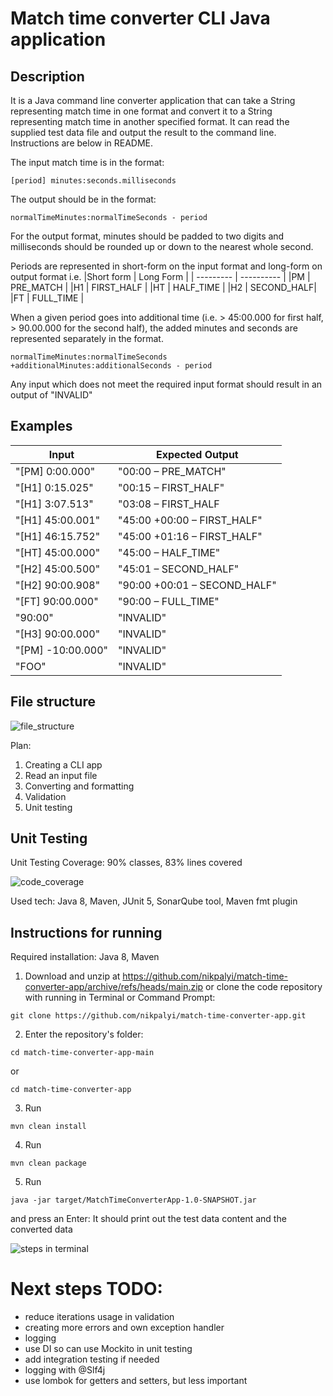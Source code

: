 # Match time converter CLI Java application

## Description
It is a Java command line converter application that can take a String representing match time in one format and convert it to a String representing match time in another specified format. 
It can read the supplied test data file and output the result to the command line. Instructions are below in README.

The input match time is in the format:
```
[period] minutes:seconds.milliseconds
```
The output should be in the format:
```
normalTimeMinutes:normalTimeSeconds - period
```
For the output format, minutes should be padded to two digits and milliseconds should be rounded
up or down to the nearest whole second.

Periods are represented in short-form on the input format and long-form on output format i.e.
|Short form | Long Form  |
| --------- | ---------- |
|PM         | PRE_MATCH  |
|H1         | FIRST_HALF |
|HT         | HALF_TIME  |
|H2         | SECOND_HALF|
|FT         | FULL_TIME  |

When a given period goes into additional time (i.e. > 45:00.000 for first half, > 90.00.000 for the second half), 
the added minutes and seconds are represented separately in the format.

```
normalTimeMinutes:normalTimeSeconds +additionalMinutes:additionalSeconds - period
```

Any input which does not meet the required input format should result in an output of "INVALID"

## Examples

| Input            | Expected Output              |
| -------------    | -------------                |
| "[PM] 0:00.000"  | "00:00 – PRE_MATCH"          |
| "[H1] 0:15.025"  | "00:15 – FIRST_HALF"         |
| "[H1] 3:07.513"  | "03:08 – FIRST_HALF          |
| "[H1] 45:00.001" | "45:00 +00:00 – FIRST_HALF"  |
| "[H1] 46:15.752" | "45:00 +01:16 – FIRST_HALF"  |
| "[HT] 45:00.000" | "45:00 – HALF_TIME"          |
| "[H2] 45:00.500" | "45:01 – SECOND_HALF"        |
| "[H2] 90:00.908" | "90:00 +00:01 – SECOND_HALF" |
| "[FT] 90:00.000" | "90:00 – FULL_TIME"          |
| "90:00"          | "INVALID"                    |
| "[H3] 90:00.000" | "INVALID"                    |
| "[PM] -10:00.000"| "INVALID"                    |
| "FOO"            | "INVALID"                    |

## File structure

![file_structure](src/main/resources/images/structure.png)

Plan:
1. Creating a CLI app
2. Read an input file
3. Converting and formatting
4. Validation
5. Unit testing

## Unit Testing

Unit Testing Coverage: 90% classes, 83% lines covered

![code_coverage](src/main/resources/images/coverage.png)

Used tech: Java 8, Maven, JUnit 5, SonarQube tool, Maven fmt plugin


## Instructions for running
Required installation: Java 8, Maven

1. Download and unzip at https://github.com/nikpalyi/match-time-converter-app/archive/refs/heads/main.zip or clone the code repository with running in Terminal or Command Prompt:
```
git clone https://github.com/nikpalyi/match-time-converter-app.git
```
2. Enter the repository's folder: 
```
cd match-time-converter-app-main
```
or
```
cd match-time-converter-app
```
3. Run 
```
mvn clean install
```
4. Run
```
mvn clean package
```
5. Run 
``` 
java -jar target/MatchTimeConverterApp-1.0-SNAPSHOT.jar
```
and press an Enter: It should print out the test data content and the converted data

![steps in terminal](src/main/resources/images/run.png)

# Next steps TODO:
- reduce iterations usage in validation
- creating more errors and own exception handler
-  logging
-  use DI so can use Mockito in unit testing
-  add integration testing if needed
-  logging with @Slf4j
-  use lombok for getters and setters, but less important

